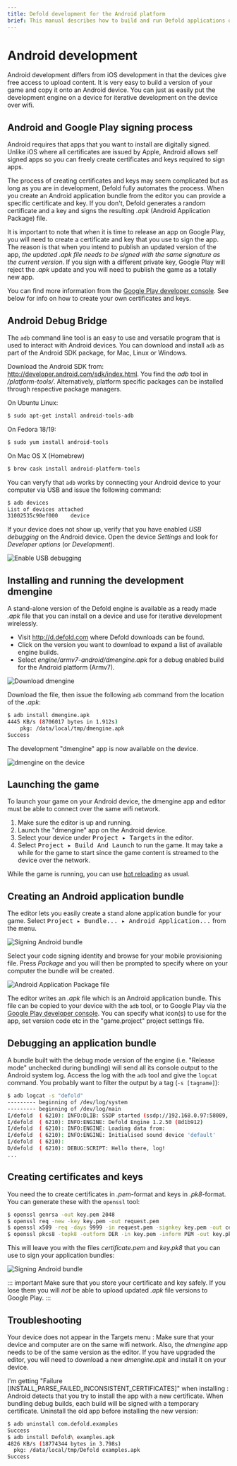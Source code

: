 ```yaml
---
title: Defold development for the Android platform
brief: This manual describes how to build and run Defold applications on Android devices
---
```


# Android development

Android development differs from iOS development in that the devices give free access to upload content. It is very easy to build a version of your game and copy it onto an Android device. You can just as easily put the development engine on a device for iterative development on the device over wifi.

## Android and Google Play signing process

Android requires that apps that you want to install are digitally signed. Unlike iOS where all certificates are issued by Apple, Android allows self signed apps so you can freely create certificates and keys required to sign apps.

The process of creating certificates and keys may seem complicated but as long as you are in development, Defold fully automates the process. When you create an Android application bundle from the editor you can provide a specific certificate and key. If you don't, Defold generates a random certificate and a key and signs the resulting *.apk* (Android Application Package) file.

It is important to note that when it is time to release an app on Google Play, you will need to create a certificate and key that you use to sign the app. The reason is that when you intend to publish an updated version of the app, _the updated *.apk* file needs to be signed with the same signature as the current version_. If you sign with a different private key, Google Play will reject the *.apk* update and you will need to publish the game as a totally new app.

You can find more information from the [Google Play developer console](https://play.google.com/apps/publish/). See below for info on how to create your own certificates and keys.

## Android Debug Bridge

The `adb` command line tool is an easy to use and versatile program that is used to interact with Android devices. You can download and install `adb` as part of the Android SDK package, for Mac, Linux or Windows.

Download the Android SDK from: http://developer.android.com/sdk/index.html. You find the *adb* tool in *<sdk>/platform-tools/*. Alternatively, platform specific packages can be installed through respective package managers.

On Ubuntu Linux:

```sh
$ sudo apt-get install android-tools-adb
```

On Fedora 18/19:

```sh
$ sudo yum install android-tools
```

On Mac OS X (Homebrew)

```sh
$ brew cask install android-platform-tools
```

You can veryfy that `adb` works by connecting your Android device to your computer via USB and issue the following command:

```sh
$ adb devices
List of devices attached
31002535c90ef000    device
```

If your device does not show up, verify that you have enabled *USB debugging* on the Android device. Open the device *Settings* and look for *Developer options* (or *Development*).

![Enable USB debugging](images/android/usb_debugging.png)

## Installing and running the development dmengine

A stand-alone version of the Defold engine is available as a ready made *.apk* file that you can install on a device and use for iterative development wirelessly.

* Visit http://d.defold.com where Defold downloads can be found.
* Click on the version you want to download to expand a list of available engine builds.
* Select *engine/armv7-android/dmengine.apk* for a debug enabled build for the Android platform (Armv7).

![Download dmengine](images/android/download_dmengine.png)

Download the file, then issue the following `adb` command from the location of the *.apk*:

```sh
$ adb install dmengine.apk
4445 KB/s (8706017 bytes in 1.912s)
	pkg: /data/local/tmp/dmengine.apk
Success
```

The development "dmengine" app is now available on the device.

![dmengine on the device](images/android/dmengine_on_device.png)

## Launching the game

To launch your game on your Android device, the dmengine app and editor must be able to connect over the same wifi network.

1. Make sure the editor is up and running.
2. Launch the "dmengine" app on the Android device.
3. Select your device under <kbd>Project ▸ Targets</kbd> in the editor.
4. Select <kbd>Project ▸ Build And Launch</kbd> to run the game. It may take a while for the game to start since the game content is streamed to the device over the network.

While the game is running, you can use [hot reloading](/manuals/debugging#anchor-hr) as usual.

## Creating an Android application bundle

The editor lets you easily create a stand alone application bundle for your game. Select <kbd>Project ▸ Bundle... ▸ Android Application...</kbd> from the menu.

![Signing Android bundle](images/android/sign_bundle.png)

Select your code signing identity and browse for your mobile provisioning file. Press *Package* and you will then be prompted to specify where on your computer the bundle will be created.

![Android Application Package file](images/android/apk_file.png)

The editor writes an *.apk* file which is an Android application bundle. This file can be copied to your device with the `adb` tool, or to Google Play via the [Google Play developer console](https://play.google.com/apps/publish/). You can specify what icon(s) to use for the app, set version code etc in the "game.project" project settings file.

## Debugging an application bundle

A bundle built with the debug mode version of the engine (i.e. "Release mode" unchecked during bundling) will send all its console output to the Android system log. Access the log with the `adb` tool and give the `logcat` command. You probably want to filter the output by a tag (`-s [tagname]`):

```sh
$ adb logcat -s "defold"
--------- beginning of /dev/log/system
--------- beginning of /dev/log/main
I/defold  ( 6210): INFO:DLIB: SSDP started (ssdp://192.168.0.97:58089, http://0.0.0.0:38637)
I/defold  ( 6210): INFO:ENGINE: Defold Engine 1.2.50 (8d1b912)
I/defold  ( 6210): INFO:ENGINE: Loading data from:
I/defold  ( 6210): INFO:ENGINE: Initialised sound device 'default'
I/defold  ( 6210):
D/defold  ( 6210): DEBUG:SCRIPT: Hello there, log!
...
```

## Creating certificates and keys

You need the to create certificates in *.pem*-format and keys in *.pk8*-format. You can generate these with the `openssl` tool:

```sh
$ openssl genrsa -out key.pem 2048
$ openssl req -new -key key.pem -out request.pem
$ openssl x509 -req -days 9999 -in request.pem -signkey key.pem -out certificate.pem
$ openssl pkcs8 -topk8 -outform DER -in key.pem -inform PEM -out key.pk8 -nocrypt
```

This will leave you with the files *certificate.pem* and *key.pk8* that you can use to sign your application bundles:

![Signing Android bundle](images/android/sign_bundle2.png)

::: important
Make sure that you store your certificate and key safely. If you lose them you will _not_ be able to upload updated *.apk* file versions to Google Play.
:::

## Troubleshooting

Your device does not appear in the Targets menu
: Make sure that your device and computer are on the same wifi network. Also, the *dmengine* app needs to be of the same version as the editor. If you have upgraded the editor, you will need to download a new *dmengine.apk* and install it on your device.

I'm getting "Failure [INSTALL_PARSE_FAILED_INCONSISTENT_CERTIFICATES]" when installing
: Android detects that you try to install the app with a new certificate. When bundling debug builds, each build will be signed with a temporary certificate. Uninstall the old app before installing the new version:

  ```sh
  $ adb uninstall com.defold.examples
  Success
  $ adb install Defold\ examples.apk
  4826 KB/s (18774344 bytes in 3.798s)
  	pkg: /data/local/tmp/Defold examples.apk
  Success
  ```

